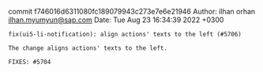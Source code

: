 commit f746016d6311080fc189079943c273e7e6e21946
Author: ilhan orhan <ilhan.myumyun@sap.com>
Date:   Tue Aug 23 16:34:39 2022 +0300

    fix(ui5-li-notification): align actions' texts to the left (#5706)
    
    The change aligns actions' texts to the left.
    
    FIXES: #5704
